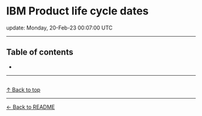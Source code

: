 # IBM Product life cycle dates

update: Monday, 20-Feb-23 00:07:00 UTC

---

## Table of contents


- [](#)


---





## 

[]()









[↑ Back to top](#table-of-contents)

---



[← Back to README](./README.md)